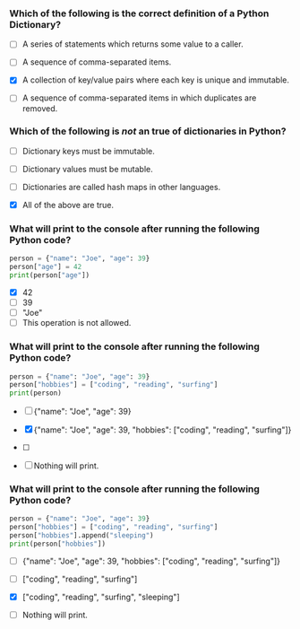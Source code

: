 ### Which of the following is the correct definition of a Python Dictionary?
- [ ] A series of statements which returns some value to a caller.
- [ ] A sequence of comma-separated items.
- [x] A collection of key/value pairs where each key is unique and immutable.
- [ ] A sequence of comma-separated items in which duplicates are removed.


### Which of the following is *not* an true of dictionaries in Python?
- [ ] Dictionary keys must be immutable.
- [ ] Dictionary values must be mutable.
- [ ] Dictionaries are called hash maps in other languages. 
- [x] All of the above are true.


### What will print to the console after running the following Python code?

``` python
person = {"name": "Joe", "age": 39}
person["age"] = 42
print(person["age"])
```

- [x] 42
- [ ] 39
- [ ] "Joe"
- [ ] This operation is not allowed.

### What will print to the console after running the following Python code?

``` python
person = {"name": "Joe", "age": 39}
person["hobbies"] = ["coding", "reading", "surfing"]
print(person)
```

- [ ] {"name": "Joe", "age": 39}
- [x] {"name": "Joe", "age": 39, "hobbies": ["coding", "reading", "surfing"]}
- [ ] <class dict>
- [ ] Nothing will print.


### What will print to the console after running the following Python code?

``` python
person = {"name": "Joe", "age": 39}
person["hobbies"] = ["coding", "reading", "surfing"]
person["hobbies"].append("sleeping")
print(person["hobbies"])
```

- [ ] {"name": "Joe", "age": 39, "hobbies": ["coding", "reading", "surfing"]}
- [ ] ["coding", "reading", "surfing"]
- [x] ["coding", "reading", "surfing", "sleeping"]
- [ ] Nothing will print.



